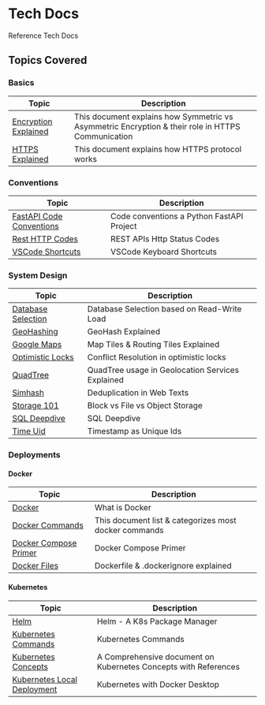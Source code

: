 # Tech Docs

Reference Tech Docs

## Topics Covered

### Basics

| Topic | Description |
| ----- | ----------- |
| [Encryption Explained](./docs/network-basics/Encryption.md) | This document explains how Symmetric vs Asymmetric Encryption & their role in HTTPS Communication  |
| [HTTPS Explained](./docs/network-basics/HttpsExplained.md)  | This document explains how HTTPS protocol works |

### Conventions

| Topic | Description |
| ----- | ----------- |
| [FastAPI Code Conventions](./docs/fastapi/NamingConventions.md) | Code conventions a Python FastAPI Project |
| [Rest HTTP Codes](./docs/network-basics/HttpStatusCodes.md)          | REST APIs Http Status Codes |
| [VSCode Shortcuts](./docs/misc/VSCodeKeyShortcuts.md) | VSCode Keyboard Shortcuts |

### System Design

| Topic | Description |
| ----- | ----------- |
| [Database Selection](./docs/system-design/DbComparison.md) | Database Selection based on Read-Write Load |
| [GeoHashing](./docs/system-design/GeoHashing.md) | GeoHash Explained  |
| [Google Maps](./docs/system-design/GoogleMaps.md) | Map Tiles & Routing Tiles Explained  |
| [Optimistic Locks](./docs/system-design/OptimisticLocks.md) | Conflict Resolution in optimistic locks |
| [QuadTree](./docs/system-design/Quadtree.md) | QuadTree usage in Geolocation Services Explained  |
| [Simhash](./docs/system-design/Simhash.md) | Deduplication in Web Texts |
| [Storage 101](./docs/system-design/Storage101.md) | Block vs File vs Object Storage  |
| [SQL Deepdive](./docs/system-design/SqlDb.md) | SQL Deepdive |
| [Time Uid](./docs/system-design/TimestampUid.md) | Timestamp as Unique Ids |

### Deployments

#### Docker

| Topic | Description |
| ----- | ----------- |
| [Docker](./docs/deployment/docker/Docker.md) | What is Docker  |
| [Docker Commands](./docs/deployment/docker/DockerCommandsCategorization.md) | This document list & categorizes most docker commands  |
| [Docker Compose Primer](./docs/deployment/docker/DockerCompose.md) | Docker Compose Primer  |
| [Docker Files](./docs/deployment/docker/DockerFiles.md) | Dockerfile & .dockerignore explained  |

#### Kubernetes

| Topic | Description |
| ----- | ----------- |
| [Helm](./docs/deployment/k8s/helm.md) | Helm - A K8s Package Manager  |
| [Kubernetes Commands](./docs/deployment/k8s/K8sCommands.md) | Kubernetes Commands  |
| [Kubernetes Concepts](./docs/deployment/k8s/K8sPrimer.md) | A Comprehensive document on Kubernetes Concepts with References  |
| [Kubernetes Local Deployment](./docs/deployment/k8s/K8sWithDockerDesktop.md) | Kubernetes with Docker Desktop  |
